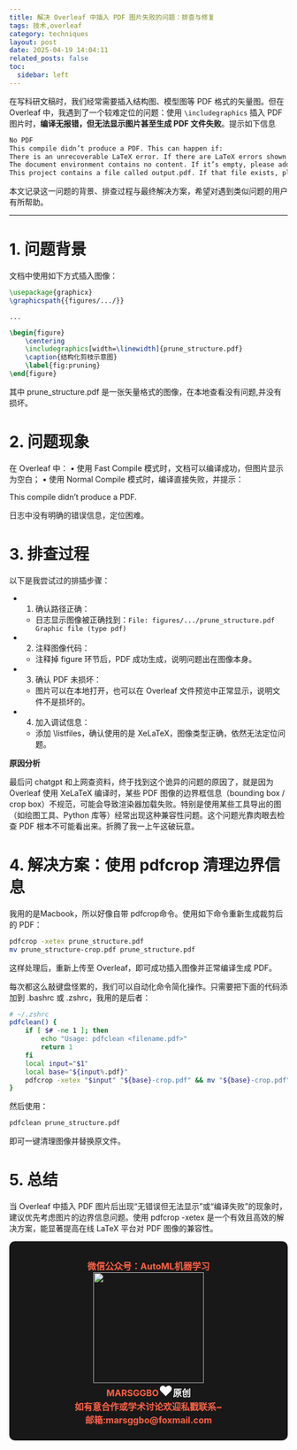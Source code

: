 ```yaml
---
title: 解决 Overleaf 中插入 PDF 图片失败的问题：排查与修复
tags: 技术,overleaf
category: techniques
layout: post
date: 2025-04-19 14:04:11
related_posts: false
toc:
  sidebar: left
---
```



在写科研文稿时，我们经常需要插入结构图、模型图等 PDF 格式的矢量图。但在 Overleaf 中，我遇到了一个较难定位的问题：使用 `\includegraphics` 插入 PDF 图片时，**编译无报错，但无法显示图片甚至生成 PDF 文件失败**。提示如下信息

```latex
No PDF
This compile didn’t produce a PDF. This can happen if:
There is an unrecoverable LaTeX error. If there are LaTeX errors shown below or in the raw logs, please try to fix them and compile again.
The document environment contains no content. If it’s empty, please add some content and compile again.
This project contains a file called output.pdf. If that file exists, please rename it and compile again.
```

本文记录这一问题的背景、排查过程与最终解决方案，希望对遇到类似问题的用户有所帮助。

---

# 1. 问题背景

文档中使用如下方式插入图像：

```latex
\usepackage{graphicx}
\graphicspath{{figures/.../}}

...

\begin{figure}
    \centering
    \includegraphics[width=\linewidth]{prune_structure.pdf}
    \caption{结构化剪枝示意图}
    \label{fig:pruning}
\end{figure}
```

其中 prune_structure.pdf 是一张矢量格式的图像，在本地查看没有问题,并没有损坏。


# 2. 问题现象

在 Overleaf 中：
	•	使用 Fast Compile 模式时，文档可以编译成功，但图片显示为空白；
	•	使用 Normal Compile 模式时，编译直接失败，并提示：

This compile didn’t produce a PDF.

日志中没有明确的错误信息，定位困难。



# 3. 排查过程

以下是我尝试过的排插步骤：
- 1.	确认路径正确：
	- 日志显示图像被正确找到：`File: figures/.../prune_structure.pdf Graphic file (type pdf)`
- 2.	注释图像代码：
	- 注释掉 figure 环节后，PDF 成功生成，说明问题出在图像本身。
- 3.	确认 PDF 未损坏：
	- 图片可以在本地打开，也可以在 Overleaf 文件预览中正常显示，说明文件不是损坏的。
- 4.	加入调试信息：
	- 添加 \listfiles，确认使用的是 XeLaTeX，图像类型正确，依然无法定位问题。


**原因分析**

最后问 chatgpt 和上网查资料，终于找到这个诡异的问题的原因了，就是因为Overleaf 使用 XeLaTeX 编译时，某些 PDF 图像的边界框信息（bounding box / crop box）不规范，可能会导致渲染器加载失败。特别是使用某些工具导出的图（如绘图工具、Python 库等）经常出现这种兼容性问题。这个问题光靠肉眼去检查 PDF 根本不可能看出来。折腾了我一上午这破玩意。



# 4. 解决方案：使用 pdfcrop 清理边界信息

我用的是Macbook，所以好像自带 pdfcrop命令。使用如下命令重新生成裁剪后的 PDF：

```bash
pdfcrop -xetex prune_structure.pdf
mv prune_structure-crop.pdf prune_structure.pdf
```

这样处理后，重新上传至 Overleaf，即可成功插入图像并正常编译生成 PDF。


每次都这么敲键盘怪累的，我们可以自动化命令简化操作。只需要把下面的代码添加到 .bashrc 或 .zshrc，我用的是后者：

```bash
# ~/.zshrc
pdfclean() {
    if [ $# -ne 1 ]; then
        echo "Usage: pdfclean <filename.pdf>"
        return 1
    fi
    local input="$1"
    local base="${input%.pdf}"
    pdfcrop -xetex "$input" "${base}-crop.pdf" && mv "${base}-crop.pdf" "$input"
}
```

然后使用：
```bash
pdfclean prune_structure.pdf
```
即可一键清理图像并替换原文件。



# 5. 总结

当 Overleaf 中插入 PDF 图片后出现“无错误但无法显示”或“编译失败”的现象时，建议优先考虑图片的边界信息问题。使用 pdfcrop -xetex 是一个有效且高效的解决方案，能显著提高在线 LaTeX 平台对 PDF 图像的兼容性。




<footer style="color:white;;background-color:rgb(24,24,24);padding:10px;border-radius:10px;">
<h3 style="text-align:center;color:tomato;font-size:16px;" id="autoid-2-0-0">
<center>
<span>微信公众号：AutoML机器学习</span><br>
<img src="https://pic4.zhimg.com/80/v2-87083e55cd41dbef83cc840c142df48a_720w.jpeg" style="width:200px;height:200px">
</center>
<b>MARSGGBO</b><b style="color:white;"><span style="font-size:25px;">♥</span>原创</b><br>
<span>如有意合作或学术讨论欢迎私戳联系~<br>邮箱:marsggbo@foxmail.com</span>
<b style="color:white;"><br>
</b><p><b style="color:white;"></b>
</p></h3>
</footer>

